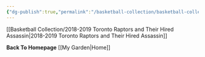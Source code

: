 ```yaml
---
{"dg-publish":true,"permalink":"/basketball-collection/basketball-collection-homepage/"}
---
```



[[Basketball Collection/2018-2019 Toronto Raptors and Their Hired Assassin\|2018-2019 Toronto Raptors and Their Hired Assassin]]

**Back To Homepage**
[[My Garden\|Home]]